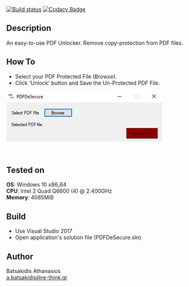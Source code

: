 [![Build status](https://ci.appveyor.com/api/projects/status/qoan7ibgh7vcd74r?svg=true)](https://ci.appveyor.com/project/abatsakidis/pdfdesecure)
[![Codacy Badge](https://app.codacy.com/project/badge/Grade/16a61ca3fda34415849d93e1f79e731d)](https://www.codacy.com/gh/abatsakidis/PDFDeSecure/dashboard?utm_source=github.com&amp;utm_medium=referral&amp;utm_content=abatsakidis/PDFDeSecure&amp;utm_campaign=Badge_Grade)

## Description ##

An easy-to-use PDF Unlocker. Remove copy-protection from PDF files. 

## How To ##

* Select your PDF Protected File (Browse).
* Click 'Unlock' button and Save the Un-Protected PDF File. 

![Alt text](/Screenshot/screen.jpg?raw=true "MD5 Bruter")

<br>

## Tested on ##

**OS**: Windows 10 x86_64 <br>
**CPU**: Intel 2 Quad Q6600 (4) @ 2.400GHz <br>
**Memory**: 4085MiB <br>

## Build ##

* Use Visual Studio 2017<br>
* Open application's solution file (PDFDeSecure.sln)<br>

## Author ##

Batsakidis Athanasios<br>
a.batsakidis@re-think.gr
